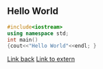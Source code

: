 ## Hello World

```c++
#include<iostream>
using namespace std;
int main()
{cout<<"Hello World"<<endl; }
```

[Link back](/README.md)
[Link to extern](https://www.bilibili.com/)
